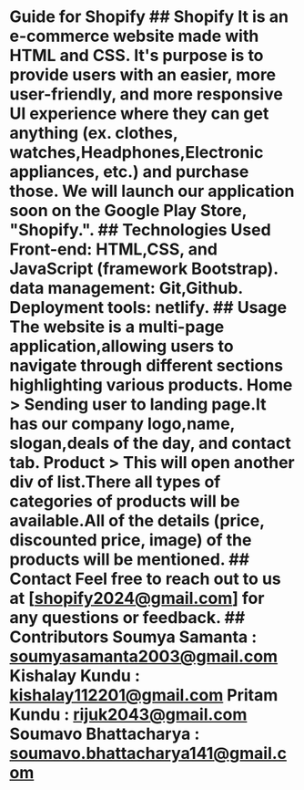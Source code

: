 # Guide for Shopify  ## Shopify  It is an e-commerce website made with HTML and CSS. It's purpose is to provide users with an easier, more user-friendly, and more responsive UI experience where they can get anything (ex. clothes, watches,Headphones,Electronic appliances, etc.) and purchase those. We will launch our application soon on the Google Play Store, "Shopify.".  ## Technologies Used  Front-end: HTML,CSS, and JavaScript (framework Bootstrap). data management: Git,Github. Deployment tools: netlify.  ## Usage The website is a multi-page application,allowing users to navigate through different sections highlighting various products.  Home > Sending user to landing page.It has our company logo,name, slogan,deals of the day, and contact tab.  Product > This will open another div of list.There all types of categories of products will be available.All of the details (price, discounted price, image) of the products will be mentioned.  ## Contact Feel free to reach out to us at [shopify2024@gmail.com] for any questions or feedback.  ## Contributors Soumya Samanta       : soumyasamanta2003@gmail.com Kishalay Kundu       : kishalay112201@gmail.com Pritam Kundu         : rijuk2043@gmail.com Soumavo Bhattacharya : soumavo.bhattacharya141@gmail.com